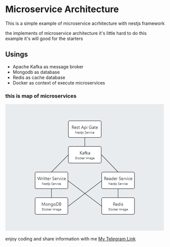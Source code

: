 # Microservice Architecture
This is a simple example of microservice acrhitecture with nestjs framework 

the implements of microservice architecture it's little hard to do this example it's will good for the starters

## Usings
- Apache Kafka as message broker
- Mongodb as database
- Redis as cache database
- Docker as context of execute microservices

### this is map of microservices

<img src="image.png"/>

enjoy coding and share information with me <a href="https://telegram.me/vaghardoost">My Telegram Link</a>
